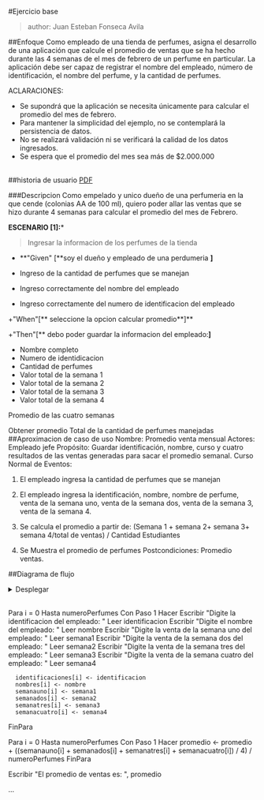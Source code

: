 #Ejercicio base
>author: Juan Esteban Fonseca Avila

##Enfoque
Como empleado de una tienda de perfumes, asigna el desarrollo de una aplicación que calcule el promedio de ventas que se ha hecho durante las 4 semanas de el mes de febrero de un perfume en particular. La aplicación debe ser capaz de registrar el nombre del empleado, número de identificación, el nombre del perfume, y la cantidad de perfumes.

ACLARACIONES:
+	Se supondrá que la aplicación se necesita únicamente para calcular el promedio del mes de febrero.
+	Para mantener la simplicidad del ejemplo, no se contemplará la persistencia de datos.
+	 No se realizará validación ni se verificará la calidad de los datos ingresados.
+	Se espera que el promedio del mes sea más de $2.000.000
<br style="height:100px;"></br>

##historia de usuario
[PDF](/Desktop/promediopdf.pdf)

###Descripcion
Como empelado y unico dueño de una perfumeria en la que cende (colonias AA de 100 ml), quiero poder allar
las ventas que se hizo durante 4 semanas para calcular el promedio del mes de Febrero.

**ESCENARIO [1]:***
>Ingresar la informacion de los perfumes de la tienda

+ **"Given" [**soy el dueño y empleado de una perdumeria **]**

+ Ingreso de la cantidad de perfumes que se manejan 
+ Ingreso correctamente del nombre del empleado 
+ Ingreso correctamente del numero de identificacion del empleado 


+"When"[** seleccione la opcion calcular promedio**]**

+"Then"[** debo poder guardar la informacion del empleado:**]**
+ Nombre completo
+ Numero de identidicacion
+ Cantidad de perfumes
+ Valor total de la semana 1
+ Valor total de la semana 2
+ Valor total de la semana 3
+ Valor total de la semana 4

Promedio de las cuatro semanas 

Obtener promedio Total de la cantidad de perfumes manejadas
 ##Aproximacion de caso de uso 
 Nombre: Promedio venta mensual
Actores: Empleado jefe
Propósito: Guardar identificación, nombre, curso y cuatro resultados de las ventas generadas para sacar el promedio semanal.
Curso Normal de Eventos:
1. El empleado ingresa la cantidad de perfumes que se manejan 
2. El empleado ingresa la identificación, nombre, nombre de perfume, venta de la semana uno, venta de la semana dos, venta de la semana 3, venta de la semana 4. 

3. Se calcula el promedio a partir de:
(Semana 1 + semana 2+ semana 3+ semana 4/total de ventas) / Cantidad Estudiantes
4. Se Muestra el promedio de perfumes 
Postcondiciones: Promedio ventas.

##Diagrama de flujo
<details>
<summary>Desplegar</summary>
<p>



"""mermaid
flowchart TD;







"""
<p>
</details>
<br style ="height:100xp;></br>

##seudocodigo   
<details><sunnary>Desplegar</summary>
<p>
...
Algoritmo promedio_ventas
   Definir identificaciones como cadena[50]
   Definir nombres como cadena[50]
   Definir semanauno como real[50]
   Definir semanados como real[50]
   Definir semanatres como real[50]
   Definir semanacuatro como real[50]
   Definir numeroPerfumes como entero
   Definir identificacion como cadena
   Definir nombre como cadena
   Definir semana1 como real
   Definir semana2 como real
   Definir semana3 como real
   Definir semana4 como real
   Definir promedio como real
   
   Escribir "Digite el numero de perfumes segun el menu: "
   Leer numeroPerfumes
   
   Para i = 0 Hasta numeroPerfumes Con Paso 1 Hacer
      Escribir "Digite la identificacion del empleado: "
      Leer identificacion
      Escribir "Digite el nombre del empleado: "
      Leer nombre
      Escribir "Digite la venta de la semana uno del empleado: "
      Leer semana1
      Escribir "Digite la venta de la semana dos del empleado: "
      Leer semana2
      Escribir "Digite la venta de la semana tres del empleado: "
      Leer semana3
      Escribir "Digite la venta de la semana cuatro del empleado: "
      Leer semana4
      
      identificaciones[i] <- identificacion
      nombres[i] <- nombre
      semanauno[i] <- semana1
      semanados[i] <- semana2
      semanatres[i] <- semana3
      semanacuatro[i] <- semana4
   FinPara
   
   Para i = 0 Hasta numeroPerfumes Con Paso 1 Hacer
      promedio <- promedio + ((semanauno[i] + semanados[i] + semanatres[i] + semanacuatro[i]) / 4) / numeroPerfumes
   FinPara
   
   Escribir "El promedio de ventas es: ", promedio
   <p>
   </details>
...











